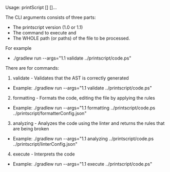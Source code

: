 Usage: printScript [<options>] <version> <command> [<args>]...

The CLI arguments consists of three parts:

* The printscript version (1.0 or 1.1)
* The command to execute and
* The WHOLE path (or paths) of the file to be processed.

For example
* ./gradlew run --args="1.1 validate ../printscript/code.ps"

There are for commands:

1. validate - Validates that the AST is correctly generated
* Example: ./gradlew run --args="1.1 validate ../printscript/code.ps"
2. formatting - Formats the code, editing the file by applying the rules
* Example: ./gradlew run --args="1.1 formatting ../printscript/code.ps ../printscript/formatterConfig.json"
3. analyzing - Analyzes the code using the linter and returns the rules that are being broken
* Example: ./gradlew run --args="1.1 analyzing ../printscript/code.ps ../printscript/linterConfig.json"
4. execute - Interprets the code
* Example: ./gradlew run --args="1.1 execute ../printscript/code.ps"